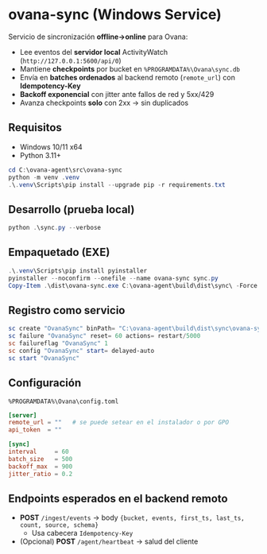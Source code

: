 # ovana-sync (Windows Service)

Servicio de sincronización **offline→online** para Ovana:
- Lee eventos del **servidor local** ActivityWatch (`http://127.0.0.1:5600/api/0`)
- Mantiene **checkpoints** por bucket en `%PROGRAMDATA%\Ovana\sync.db`
- Envía en **batches ordenados** al backend remoto (`remote_url`) con **Idempotency-Key**
- **Backoff exponencial** con jitter ante fallos de red y 5xx/429
- Avanza checkpoints **solo** con 2xx → sin duplicados

## Requisitos
- Windows 10/11 x64
- Python 3.11+

```powershell
cd C:\ovana-agent\src\ovana-sync
python -m venv .venv
.\.venv\Scripts\pip install --upgrade pip -r requirements.txt
```

## Desarrollo (prueba local)
```powershell
python .\sync.py --verbose
```

## Empaquetado (EXE)
```powershell
.\.venv\Scripts\pip install pyinstaller
pyinstaller --noconfirm --onefile --name ovana-sync sync.py
Copy-Item .\dist\ovana-sync.exe C:\ovana-agent\build\dist\sync\ -Force
```

## Registro como servicio
```powershell
sc create "OvanaSync" binPath= "C:\ovana-agent\build\dist\sync\ovana-sync.exe" start= auto
sc failure "OvanaSync" reset= 60 actions= restart/5000
sc failureflag "OvanaSync" 1
sc config "OvanaSync" start= delayed-auto
sc start "OvanaSync"
```

## Configuración
`%PROGRAMDATA%\Ovana\config.toml`
```toml
[server]
remote_url = ""   # se puede setear en el instalador o por GPO
api_token  = ""

[sync]
interval     = 60
batch_size   = 500
backoff_max  = 900
jitter_ratio = 0.2
```

## Endpoints esperados en el backend remoto
- **POST** `/ingest/events` → body `{bucket, events, first_ts, last_ts, count, source, schema}`
  - Usa cabecera `Idempotency-Key`
- (Opcional) **POST** `/agent/heartbeat` → salud del cliente
